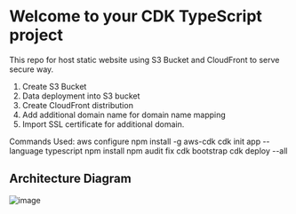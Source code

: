 # Welcome to your CDK TypeScript project

This repo for host static website using S3 Bucket and CloudFront to serve secure way.

1. Create S3 Bucket
2. Data deployment into S3 bucket
3. Create CloudFront distribution
4. Add additional domain name for domain name mapping
5. Import SSL certificate for additional domain.

Commands Used:
 aws configure
 npm install -g aws-cdk
 cdk init app --language typescript
 npm install
 npm audit fix
 cdk bootstrap
 cdk deploy --all


   

## Architecture Diagram

![image](https://github.com/user-attachments/assets/22af6189-5abe-4859-9b97-5f6c466c2697)



